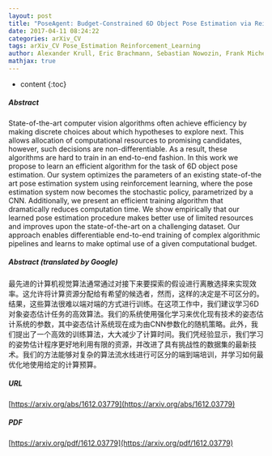 ```yaml
---
layout: post
title: "PoseAgent: Budget-Constrained 6D Object Pose Estimation via Reinforcement Learning"
date: 2017-04-11 08:24:22
categories: arXiv_CV
tags: arXiv_CV Pose_Estimation Reinforcement_Learning
author: Alexander Krull, Eric Brachmann, Sebastian Nowozin, Frank Michel, Jamie Shotton, Carsten Rother
mathjax: true
---
```


* content
{:toc}

##### Abstract
State-of-the-art computer vision algorithms often achieve efficiency by making discrete choices about which hypotheses to explore next. This allows allocation of computational resources to promising candidates, however, such decisions are non-differentiable. As a result, these algorithms are hard to train in an end-to-end fashion. In this work we propose to learn an efficient algorithm for the task of 6D object pose estimation. Our system optimizes the parameters of an existing state-of-the art pose estimation system using reinforcement learning, where the pose estimation system now becomes the stochastic policy, parametrized by a CNN. Additionally, we present an efficient training algorithm that dramatically reduces computation time. We show empirically that our learned pose estimation procedure makes better use of limited resources and improves upon the state-of-the-art on a challenging dataset. Our approach enables differentiable end-to-end training of complex algorithmic pipelines and learns to make optimal use of a given computational budget.

##### Abstract (translated by Google)
最先进的计算机视觉算法通常通过对接下来要探索的假设进行离散选择来实现效率。这允许将计算资源分配给有希望的候选者，然而，这样的决定是不可区分的。结果，这些算法很难以端对端的方式进行训练。在这项工作中，我们建议学习6D对象姿态估计任务的高效算法。我们的系统使用强化学习来优化现有技术的姿态估计系统的参数，其中姿态估计系统现在成为由CNN参数化的随机策略。此外，我们提出了一个高效的训练算法，大大减少了计算时间。我们凭经验显示，我们学习的姿势估计程序更好地利用有限的资源，并改进了具有挑战性的数据集的最新技术。我们的方法能够对复杂的算法流水线进行可区分的端到端培训，并学习如何最优化地使用给定的计算预算。

##### URL
[https://arxiv.org/abs/1612.03779](https://arxiv.org/abs/1612.03779)

##### PDF
[https://arxiv.org/pdf/1612.03779](https://arxiv.org/pdf/1612.03779)

